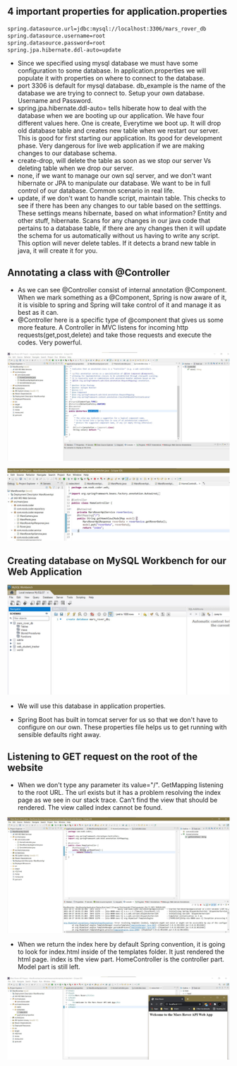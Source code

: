 ## 4 important properties for application.properties

```
spring.datasource.url=jdbc:mysql://localhost:3306/mars_rover_db
spring.datasource.username=root
spring.datasource.password=root
spring.jpa.hibernate.ddl-auto=update
```

- Since we specified using mysql database we must have some configuration to some database. In application.properties we will populate it with properties on where to connect to the database.
- port 3306 is default for mysql database. db_example is the name of the database we are trying to connect to. Setup your own database. Username and Password.
- spring.jpa.hibernate.ddl-auto= tells hiberate how to deal with the database when we are booting up our application. We have four different values here. One is create, Everytime we boot up. It will drop old database table and creates new table when we restart our server. This is good for first starting our application. Its good for development phase. Very dangerous for live web application if we are making changes to our database schema. 
- create-drop, will delete the table as soon as we stop our server Vs deleting table when we drop our server.
- none, if we want to manage our own sql server, and we don't want hibernate or JPA to manipulate our database. We want to be in full control of our database. Common scenario in real life.
- update, if we don't want to handle script, maintain table. This checks to see if there has been any changes to our table based on the setttings. These settings means hibernate, based on what information? Entity and other stuff, hibernate. Scans for any changes in our java code that pertains to a database table, if there are any changes then it will update the schema for us automatically without us having to write any script. This option will never delete tables. If it detects a brand new table in java, it will create it for you.

## Annotating a class with @Controller

- As we can see @Controller consist of internal annotation @Component. When we mark something as a @Component, Spring is now aware of it, it is visible to spring and Spring will take control of it and manage it as best as it can.
- @Controller here is a specific type of @component that gives us some more feature. A Controller in MVC listens for incoming http requests(get,post,delete) and take those requests and execute the codes.
Very powerful.

![component](component.jpg)

![controller](controller.jpg)

## Creating database on MySQL Workbench for our Web Application

![mysql](mysql.jpg)

- We will use this database in application properties.

- Spring Boot has built in tomcat server for us so that we don't have to configure on our own.
These properties file helps us to get running with sensible defaults right away.

## Listening to GET request on the root of the website

- When we don't type any parameter its value="/". GetMapping listening to the root URL. The url exists but it has a problem resolving the index page as we see in our stack trace. Can't find the view that should be rendered. The view called index cannot be found.

![html](html.jpg)

- When we return the index here by default Spring convention, it is going to look for index.html inside of the templates folder.
It just rendered the html page. index is the view part. HomeController is the controller part. Model part is still left.

![view](view.jpg)



